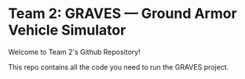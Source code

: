 # Team 2: GRAVES — Ground Armor Vehicle Simulator

Welcome to Team 2's Github Repository!

This repo contains all the code you need to run the GRAVES project. 
